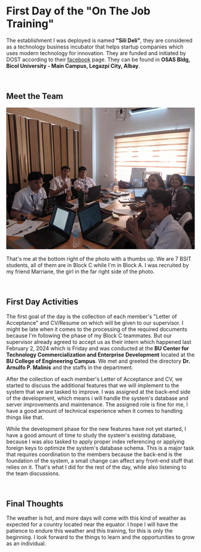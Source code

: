 # First Day of the "On The Job Training"

The establishment I was deployed is named **"Sili Deli"**, they are considered as a
technology business incubator that helps startup companies which uses modern technology
for innovation. They are funded and initiated by DOST according to their [facebook](https://www.facebook.com/silideli/)
page. They can be found in **OSAS Bldg, Bicol University - Main Campus, Legazpi City, Albay**.

<br>

## Meet the Team

![The Team](./assets/img/the_team.jpg)

That's me at the bottom right of the photo with a thumbs up. We are 7 BSIT students, all
of them are in Block C while I'm in Block A. I was recruited by my friend Marriane, the
girl in the far right side of the photo.

<br>

## First Day Activities

The first goal of the day is the collection of each member's "Letter of Acceptance" and
CV/Resume on which will be given to our supervisor. I might be late when it comes to the
processing of the required documents because I'm following the phase of my Block C
teammates. But our supervisor already agreed to accept us as their intern which happened
last February 2, 2024 which is Friday and was conducted at the **BU Center for Technology
Commercialization and Enterprise Development** located at the **BU College of Engineering
Campus**. We met and greeted the directory **Dr. Arnulfo P. Malinis** and the staffs in
the department.

After the collection of each member's Letter of Acceptance and CV, we started to discuss
the additional features that we will implement to the system that we are tasked to
improve. I was assigned at the back-end side of the development, which means i will handle
the system's database and server improvements and maintenance. The assigned role is fine
for me, I have a good amount of technical experience when it comes to handling things
like that.

While the development phase for the new features have not yet started, I have a good amount
of time to study the system's existing database, because I was also tasked to apply
proper index referencing or applying foreign keys to optimize the system's database schema.
This is a major task that requires coordination to the members because the back-end is
the foundation of the system, a small change can affect any front-end stuff that relies on
it. That's what I did for the rest of the day, while also listening to the team discussions.

<br>

## Final Thoughts

The weather is hot, and more days will come with this kind of weather as expected for a
country located near the equator. I hope I will have the patience to endure this weather
and this training, for this is only the beginning. I look forward to the things to learn
and the opportunities to grow as an individual.
